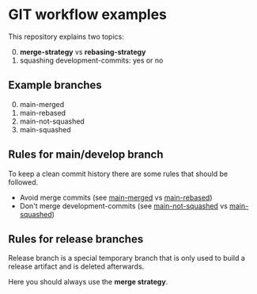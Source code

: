 # GIT workflow examples

This repository explains two topics:

0. **merge-strategy** vs **rebasing-strategy**
0. squashing development-commits: yes or no


## Example branches

0. main-merged
0. main-rebased
0. main-not-squashed
0. main-squashed


## Rules for main/develop branch

To keep a clean commit history there are some rules that should be followed.

* Avoid merge commits (see [main-merged](./main-merged/README.md) vs [main-rebased](./main-rebased/README.md))
* Don't merge development-commits (see [main-not-squashed](./main-not-squashed/README.md) vs [main-squashed](./main-squashed/README.md))


## Rules for release branches

Release branch is a special temporary branch that is only used to build a release artifact and is deleted afterwards.

Here you should always use the **merge strategy**.